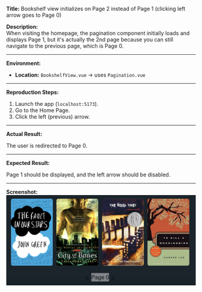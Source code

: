 **Title:** Bookshelf view initializes on Page 2 instead of Page 1 (clicking left arrow goes to Page 0)

**Description:**  
When visiting the homepage, the pagination component initially loads and displays Page 1, but it's actually the 2nd page because you can still navigate to the previous page, which is Page 0.

---

**Environment:**

- **Location:** `BookshelfView.vue` → uses `Pagination.vue`

---

**Reproduction Steps:**

1. Launch the app (`localhost:5173`).
2. Go to the Home Page.
3. Click the left (previous) arrow.

---

**Actual Result:**

The user is redirected to Page 0.

---

**Expected Result:**

Page 1 should be displayed, and the left arrow should be disabled.

---

**Screenshot:**  
![Pagination colour](./screenshots/page-0-bug.png)
